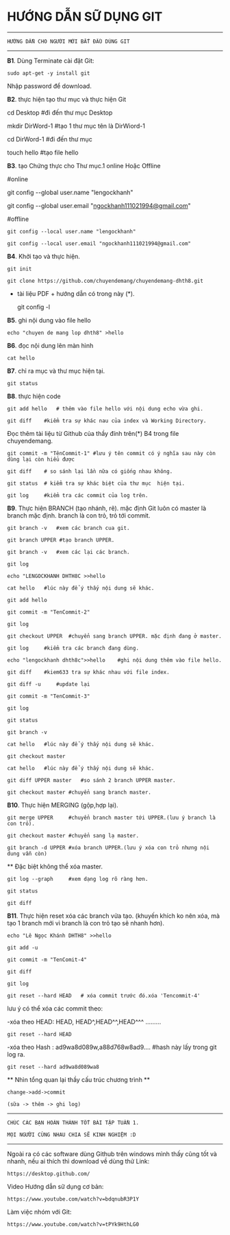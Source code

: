 # HƯỚNG DẪN SỮ DỤNG GIT




-------------------------------------------------
	HƯỚNG DẪN CHO NGƯỜI MỚI BẮT ĐẦU DÙNG GIT
-------------------------------------------------

**B1**. Dùng Terminate cài đặt Git: 

	sudo apt-get -y install git
	
Nhập password để download.

**B2**. thực hiện tạo thư mục và thực hiện Git

cd Desktop   #đi đến thư mục Desktop

mkdir DirWord-1  #tạo 1 thư mục tên là DirWiord-1

cd DirWord-1    #đi đến thư mục

touch hello     #tạo file hello

**B3**. tạo Chứng thực cho Thư mục.1 online Hoặc Offline

#online

git config --global user.name "lengockhanh"

git config --global user.email "ngockhanh111021994@gmail.com"

#offline

	git config --local user.name "lengockhanh"
	
	git config --local user.email "ngockhanh111021994@gmail.com"
	
**B4**. Khởi tạo và thực hiện.

	git init
	
	git clone https://github.com/chuyendemang/chuyendemang-dhth8.git 
	
* tài liệu PDF + hướng dẫn có trong này (*).
	
	git config -l
	
**B5**. ghi nội dung vào file hello

	echo "chuyen de mang lop dhth8" >hello
	
**B6**. đọc nội dung lên màn hình

	cat hello
	
**B7**. chỉ ra mục và thư mục hiện tại.

	git status
	
**B8**. thực hiện code

	git add hello   # thêm vào file hello với nội dung echo vừa ghi.
	
	git diff 	#kiểm tra sự khác nau của index và Working Directory.
	
Đọc thêm tài liệu từ Github của thầy đính trên(*) B4 trong file chuyendemang.

	git commit -m "TênCommit-1"	#lưu ý tên commit có ý nghĩa sau này còn dùng lại còn hiểu được
	
	git diff 	# so sánh lại lần nữa có giống nhau không.
	
	git status 	# kiểm tra sự khác biệt của thư mục  hiện tại.
	
	git log		#kiểm tra các commit của log trên.
	
**B9**. Thực hiện BRANCH (tạo nhánh, rẽ). mặc định Git luôn có master là branch mặc định.
branch là con trỏ, trỏ tới commit.

	git branch -v	#xem các branch cua git.
	
	git branch UPPER #tạo branch UPPER.
	
	git branch -v	#xem các lại các branch.
	
	git log	
	
	echo "LENGOCKHANH DHTH8C >>hello
	
	cat hello	#lúc này để ý thấy nội dung sẽ khác.
	
	git add hello
	
	git commit -m "TenCommit-2"
	
	git log	
	
	git checkout UPPER 	#chuyển sang branch UPPER. mặc định đang ở master.
	
	git log		#kiểm tra các branch đang dùng.	
	
	echo "lengockhanh dhth8c">>hello	#ghi nội dung thêm vào file hello.
	
	git diff	#kiem633 tra sự khác nhau với file index.
	
	git diff -u 	#update lại
	
	git commit -m "TenCommit-3"
	
	git log		
	
	git status
	
	git branch -v
	
	cat hello	#lúc này để ý thấy nội dung sẽ khác.
	
	git checkout master
	
	cat hello	#lúc này để ý thấy nội dung sẽ khác.
	
	git diff UPPER master 	#so sánh 2 branch UPPER master.
	
	git checkout master	#chuyển sang branch master.
	
**B10**. Thực hiện MERGING (gộp,hợp lại).

	git merge UPPER		#chuyển branch master tới UPPER.(lưu ý branch là con trỏ).
	
	git checkout master	#chuyển sang lạ master.	
	
	git branch -d UPPER	#xóa branch UPPER.(lưu ý xóa con trỏ nhưng nội dung vẫn còn)
	
** Đặc biệt không thể xóa master.

	git log --graph		#xem dạng log rõ ràng hơn.
	
	git status	
	
	git diff
	
**B11**. Thực hiện reset xóa các branch vửa tạo.
(khuyến khích ko nên xóa, mà tạo 1 branch mới vì branch là con trỏ tạo sẽ nhanh hơn).

	echo "Lê Ngọc Khánh DHTH8" >>hello
	
	git add -u
	
	git commit -m "TenComit-4"
	
	git diff
	
	git log
	
	git reset --hard HEAD	# xóa commit trước đó.xóa 'Tencommit-4'
	
lưu ý có thể xóa các commit theo: 

-xóa theo HEAD:	HEAD, HEAD^,HEAD^^,HEAD^^^ ......... 

	git reset --hard HEAD
	
-xóa theo Hash : ad9wa8d089w,a88d768w8ad9.... #hash này lấy trong git log ra.

	git reset --hard ad9wa8d089wa8
	

** Nhìn tổng quan lại thầy cấu trúc chương trình **

	change->add->commit
	
	(sữa -> thêm -> ghi log)

------------------------------------------------------
	CHÚC CÁC BẠN HOÀN THÀNH TỐT BÀI TẬP TUẦN 1.
	
	MỌI NGƯỜI CÙNG NHAU CHIA SẼ KINH NGHIỆM :D
------------------------------------------------------

Ngoài ra có các software dùng Github trên windows mình thấy cũng tốt và nhanh, nếu ai thích thì download về dùng thử
Link: 

	https://desktop.github.com/ 
	
Video Hướng dẫn sữ dụng cơ bản: 

	https://www.youtube.com/watch?v=bdqnubR3P1Y
	
Làm việc nhóm với Git: 	

	https://www.youtube.com/watch?v=tPYk9HthLG0
 








 







